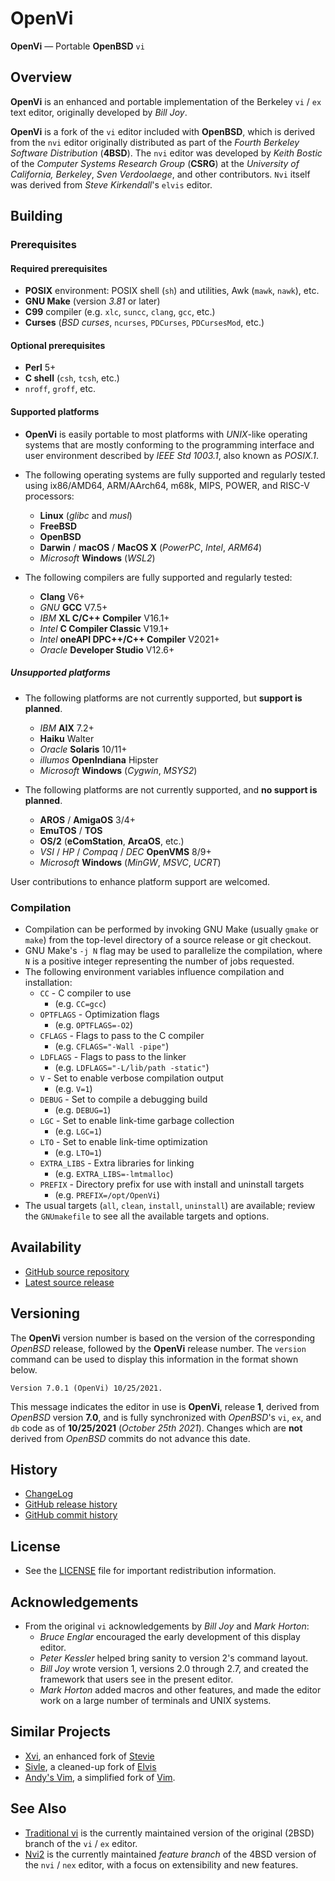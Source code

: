 # OpenVi

**OpenVi** — Portable **OpenBSD** `vi`

## Overview

**OpenVi** is an enhanced and portable implementation of the Berkeley
`vi` / `ex` text editor, originally developed by *Bill Joy*.

**OpenVi** is a fork of the `vi` editor included with **OpenBSD**,
which is derived from the `nvi` editor originally distributed as
part of the *Fourth Berkeley Software Distribution* (**4BSD**). The
`nvi` editor was developed by *Keith Bostic* of the *Computer
Systems Research Group* (**CSRG**) at the *University of
California, Berkeley*, *Sven Verdoolaege*, and other contributors.
`Nvi` itself was derived from *Steve Kirkendall*'s `elvis` editor.

## Building

### Prerequisites

#### Required prerequisites

- **POSIX** environment: POSIX shell (`sh`) and utilities, Awk (`mawk`, `nawk`), etc.
- **GNU Make** (version *3.81* or later)
- **C99** compiler (e.g. `xlc`, `suncc`, `clang`, `gcc`, etc.)
- **Curses** (*BSD curses*, `ncurses`, `PDCurses`, `PDCursesMod`, etc.)

#### Optional prerequisites

- **Perl** 5+
- **C shell** (`csh`, `tcsh`, etc.)
- `nroff`, `groff`, etc.

#### Supported platforms

- **OpenVi** is easily portable to most platforms with *UNIX*-like operating
  systems that are mostly conforming to the programming interface and user
  environment described by *IEEE Std 1003.1*, also known as *POSIX.1*.

- The following operating systems are fully supported and regularly tested
  using ix86/AMD64, ARM/AArch64, m68k, MIPS, POWER, and RISC-V processors:
  - **Linux** (*glibc* and *musl*)
  - **FreeBSD**
  - **OpenBSD**
  - **Darwin** / **macOS** / **MacOS X** (*PowerPC*, *Intel*, *ARM64*)
  - *Microsoft* **Windows** (*WSL2*)

- The following compilers are fully supported and regularly tested:
  - **Clang** V6+
  - *GNU* **GCC** V7.5+
  - *IBM* **XL C/C++ Compiler** V16.1+
  - *Intel* **C Compiler Classic** V19.1+
  - *Intel* **oneAPI DPC++/C++ Compiler** V2021+
  - *Oracle* **Developer Studio** V12.6+

##### Unsupported platforms

- The following platforms are not currently supported, but **support is planned**.
  - *IBM* **AIX** 7.2+
  - **Haiku** Walter
  - *Oracle* **Solaris** 10/11+
  - *illumos* **OpenIndiana** Hipster
  - *Microsoft* **Windows** (*Cygwin*, *MSYS2*)

- The following platforms are not currently supported, and **no support is planned**.
  - **AROS** / **AmigaOS** 3/4+
  - **EmuTOS** / **TOS**
  - **OS/2** (**eComStation**, **ArcaOS**, etc.)
  - *VSI* / *HP* / *Compaq* / *DEC* **OpenVMS** 8/9+
  - *Microsoft* **Windows** (*MinGW*, *MSVC*, *UCRT*)

User contributions to enhance platform support are welcomed.

### Compilation

- Compilation can be performed by invoking GNU Make (usually `gmake` or
  `make`) from the top-level directory of a source release or git checkout.
- GNU Make's `-j N` flag may be used to parallelize the compilation, where
  `N` is a positive integer representing the number of jobs requested.
- The following environment variables influence compilation and installation:
  - `CC` - C compiler to use
    - (e.g. `CC=gcc`)
  - `OPTFLAGS` - Optimization flags
    - (e.g. `OPTFLAGS=-O2`)
  - `CFLAGS` - Flags to pass to the C compiler
    - (e.g. `CFLAGS="-Wall -pipe"`)
  - `LDFLAGS` - Flags to pass to the linker
    - (e.g. `LDFLAGS="-L/lib/path -static"`)
  - `V` - Set to enable verbose compilation output
    - (e.g. `V=1`)
  - `DEBUG` - Set to compile a debugging build
    - (e.g. `DEBUG=1`)
  - `LGC` - Set to enable link-time garbage collection
    - (e.g. `LGC=1`)
  - `LTO` - Set to enable link-time optimization
    - (e.g. `LTO=1`)
  - `EXTRA_LIBS` - Extra libraries for linking
    - (e.g. `EXTRA_LIBS=-lmtmalloc`)
  - `PREFIX` - Directory prefix for use with install and uninstall targets
    - (e.g. `PREFIX=/opt/OpenVi`)
- The usual targets (`all`, `clean`, `install`, `uninstall`) are available;
  review the `GNUmakefile` to see all the available targets and options.

## Availability

- [GitHub source repository](https://github.com/johnsonjh/OpenVi)
- [Latest source release](http://github.com/johnsonjh/OpenVi/releases/latest)

## Versioning

The **OpenVi** version number is based on the version of the corresponding
*OpenBSD* release, followed by the **OpenVi** release number. The `version`
command can be used to display this information in the format shown below.
```text
Version 7.0.1 (OpenVi) 10/25/2021.
```
This message indicates the editor in use is **OpenVi**, release **1**, derived
from *OpenBSD* version **7.0**, and is fully synchronized with *OpenBSD*'s
`vi`, `ex`, and `db` code as of **10/25/2021** (*October 25th 2021*).  Changes
which are **not** derived from *OpenBSD* commits do not advance this date.

## History

- [ChangeLog](/ChangeLog)
- [GitHub release history](http://github.com/johnsonjh/OpenVi/releases/)
- [GitHub commit history](https://github.com/johnsonjh/OpenVi/commits/master)

## License

- See the [LICENSE](/LICENSE) file for important redistribution information.

## Acknowledgements

- From the original `vi` acknowledgements by *Bill Joy* and *Mark Horton*:
  - *Bruce Englar* encouraged the early development of this display editor.
  - *Peter Kessler* helped bring sanity to version 2's command layout.
  - *Bill Joy* wrote version 1, versions 2.0 through 2.7, and created the
    framework that users see in the present editor.
  - *Mark Horton* added macros and other features, and made the editor work
    on a large number of terminals and UNIX systems.

## Similar Projects

- [Xvi](http://martinwguy.github.io/xvi/), an enhanced fork of
  [Stevie](https://timthompson.com/tjt/stevie/)
- [Sivle](https://github.com/buricco/lunaris/tree/main/src/usr.bin/ex), a
  cleaned-up fork of [Elvis](http://elvis.the-little-red-haired-girl.org)
- [Andy's Vim](sources.vsta.org:7100/vim57/tree), a simplified fork of
  [Vim](https://www.vim.org).

## See Also

- [Traditional vi](https://github.com/n-t-roff/heirloom-ex-vi) is the currently
  maintained version of the original (2BSD) branch of the `vi` / `ex` editor.
- [Nvi2](https://github.com/lichray/nvi2) is the currently maintained *feature*
  *branch* of the 4BSD version of the `nvi` / `nex` editor, with a focus on
  extensibility and new features.
